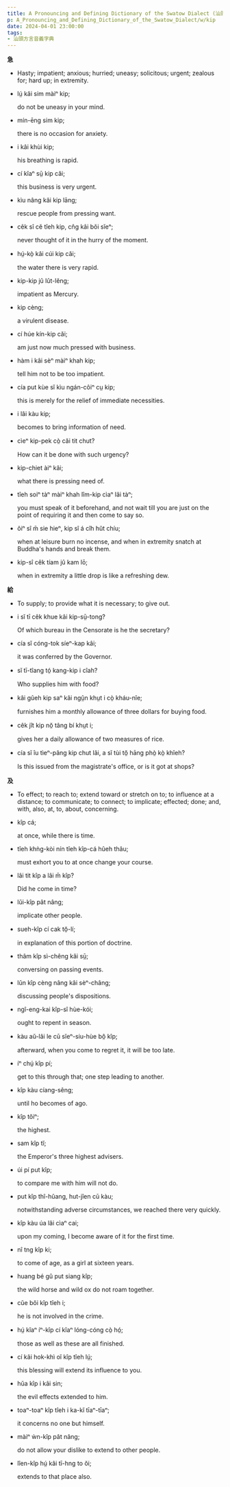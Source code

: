 ```yaml
---
title: A Pronouncing and Defining Dictionary of the Swatow Dialect (汕頭方言音義字典) / kip
p: A_Pronouncing_and_Defining_Dictionary_of_the_Swatow_Dialect/w/kip
date: 2024-04-01 23:00:00
tags: 
- 汕頭方言音義字典
---
```



**急**
- Hasty; impatient; anxious; hurried; uneasy; solicitous; urgent; zealous for; hard up; in extremity.

- lṳ́ kâi sim màiⁿ kip;

  do not be uneasy in your mind.

- mín-ēng sim kip;

  there is no occasion for anxiety.

- i kâi khùi kip;

  his breathing is rapid.

- cí kĭaⁿ sṳ̄ kip căi;

  this business is very urgent.

- kìu nâng kâi kip lāng;

  rescue people from pressing want.

- cêk sî cĕ tîeh kip, cn̂g kâi bŏi sĭeⁿ;

  never thought of it in the hurry of the moment.

- hṳ́-kò̤ kâi cúi kip căi;

  the water there is very rapid.

- kip-kip jû lût-lĕng;

  impatient as Mercury.

- kip cèng;

  a virulent disease.

- cí húe kín-kip căi;

  am just now much pressed with business.

- hàm i kâi sèⁿ màiⁿ khah kip;

  tell him not to be too impatient.

- cía put kùe sĭ kìu ngán-côiⁿ cṳ kip;

  this is merely for the relief of immediate necessities.

- i lâi kàu kip;

  becomes to bring information of need.

- cìeⁿ kip-pek cò̤ căi tit chut?

  How can it be done with such urgency?

- kip-chiet àiⁿ kâi;

  what there is pressing need of.

- tîeh soiⁿ tàⁿ màiⁿ khah lîm-kip cìaⁿ lâi tàⁿ;

  you must speak of it beforehand, and not wait till you are just on the point of requiring it and then come to say so.

- ôiⁿ sî m̄ sie hieⁿ, kip sî á cîh hût chíu;

  when at leisure burn no incense, and when in extremity snatch at Buddha's hands and break them.

- kip-sî cêk tíam jû kam lō;

  when in extremity a little drop is like a refreshing dew.

**給**
- To supply; to provide what it is necessary; to give out.

- i sĭ tī cêk khue kâi kip-sṳ̄-tong?

  Of which bureau in the Censorate is he the secretary?

- cía sĭ cóng-tok síeⁿ-kap kâi;

  it was conferred by the Governor.

- sĭ tī-tîang tó̤ kang-kip i cîah?

  Who supplies him with food?

- kâi gûeh kip saⁿ kâi ngṳ̂n khṳt i cò̤ kháu-nîe;

  furnishes him a monthly allowance of three dollars for buying food.

- cêk jît kip nŏ̤ tâng bí khṳt i;

  gives her a daily allowance of two measures of rice.

- cía sĭ îu tìeⁿ-pâng kip chut lâi, a sĭ tùi tŏ̤ hāng phò̤ kò̤ khîeh?

  Is this issued from the magistrate's office, or is it got at shops?

**及**
- To effect; to reach to; extend toward or stretch  on to; to influence at a distance; to communicate; to connect; to  implicate; effected; done; and, with, also, at, to, about, concerning.

- kîp cá;

  at once, while there is time.

- tîeh khǹg-kòi nín tîeh kîp-cá hûeh thâu;

  must exhort you to at once change your course.

- lâi tit kîp a lâi m̄ kîp?

  Did he come in time?

- lŭi-kîp pât nâng;

  implicate other people.

- sueh-kîp cí cak tŏ̤-lí;

  in explanation of this portion of doctrine.

- thâm kîp sì-chêng kâi sṳ̄;

  conversing on passing events.

- lŭn kîp cèng nâng kâi sèⁿ-châng;

  discussing people's dispositions.

- ngî-eng-kai kîp-sî hùe-kói;

  ought to repent in season.

- kàu aŭ-lâi le cū sĭeⁿ-siu-hùe bô̤ kîp;

  afterward, when you come to regret it, it will be too late.

- íⁿ chṳ́ kîp pí;

  get to this through that; one step leading to another.

- kîp kàu cíang-sêng;

  until ho becomes of ago.

- kîp tŏiⁿ;

  the highest.

- sam kîp tĭ;

  the Emperor's three highest advisers.

- úi pí put kîp;

  to compare me with him will not do.

- put kîp thî-hûang, hut-jîen cū kàu;

  notwithstanding adverse circumstances, we reached there very quickly.

- kîp kàu úa lâi cìaⁿ cai;

  upon my coming, I become aware of it for the first time.

- nî tng kîp ki;

  to come of age, as a girl at sixteen years.

- huang bé gû put siang kîp;

  the wild horse and wild ox do not roam together.

- cŭe bŏi kîp tîeh i;

  he is not involved in the crime.

- hṳ́ kĭaⁿ íⁿ-kîp cí kĭaⁿ lóng-cóng cò̤ hó̤;

  those as well as these are all finished.

- cí kâi hok-khì oĭ kîp tîeh lṳ́;

  this blessing will extend its influence to you.

- hŭa kîp i kâi sin;

  the evil effects extended to him.

- toaⁿ-toaⁿ kîp tîeh i ka-kĭ tīaⁿ-tīaⁿ;

  it concerns no one but himself.

- màiⁿ ẁn-kîp pât nâng;

  do not allow your dislike to extend to other people.

- lîen-kîp hṳ́ kâi tī-hng to ŏi;

  extends to that place also.